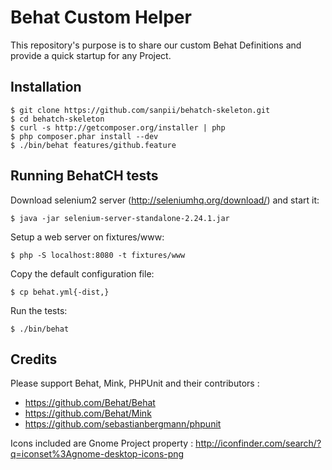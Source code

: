 # Behat Custom Helper

This repository's purpose is to share our custom Behat Definitions and provide a
quick startup for any Project.

## Installation

    $ git clone https://github.com/sanpii/behatch-skeleton.git
    $ cd behatch-skeleton
    $ curl -s http://getcomposer.org/installer | php
    $ php composer.phar install --dev
    $ ./bin/behat features/github.feature

## Running BehatCH tests

Download selenium2 server (<http://seleniumhq.org/download/>) and start it:

    $ java -jar selenium-server-standalone-2.24.1.jar

Setup a web server on fixtures/www:

    $ php -S localhost:8080 -t fixtures/www

Copy the default configuration file:

    $ cp behat.yml{-dist,}

Run the tests:

    $ ./bin/behat

## Credits

Please support Behat, Mink, PHPUnit and their contributors :

* https://github.com/Behat/Behat
* https://github.com/Behat/Mink
* https://github.com/sebastianbergmann/phpunit

Icons included are Gnome Project property : http://iconfinder.com/search/?q=iconset%3Agnome-desktop-icons-png
